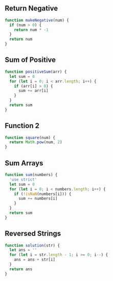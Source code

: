 ## Return Negative

```js
function makeNegative(num) {
  if (num > 0) {
    return num * -1
  }
  return num
}
```

## Sum of Positive

```js
function positiveSum(arr) {
  let sum = 0
  for (let i = 0; i < arr.length; i++) {
    if (arr[i] > 0) {
      sum += arr[i]
    }
  }
  return sum
}
```

## Function 2

```js
function square(num) {
  return Math.pow(num, 2)
}
```

## Sum Arrays

```js
function sum(numbers) {
  'use strict'
  let sum = 0
  for (let i = 0; i < numbers.length; i++) {
    if (!isNaN(numbers[i])) {
      sum += numbers[i]
    }
  }
  return sum
}
```

## Reversed Strings

```js
function solution(str) {
  let ans = ''
  for (let i = str.length - 1; i >= 0; i--) {
    ans = ans + str[i]
  }
  return ans
}
```

